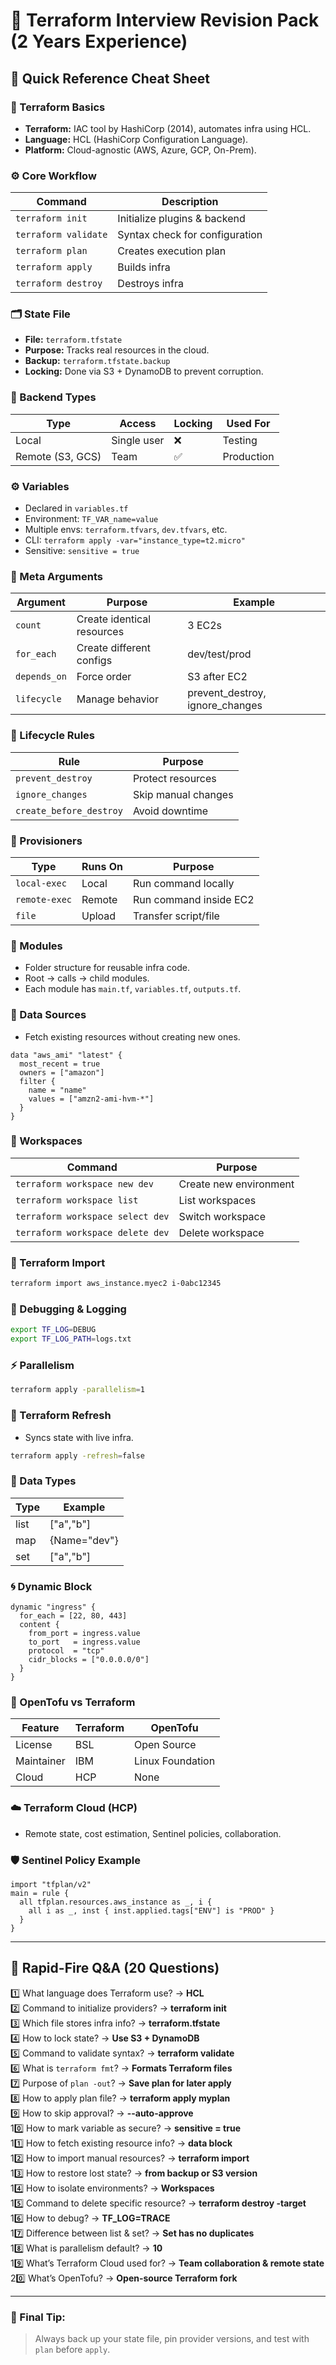 
# 🧩 Terraform Interview Revision Pack (2 Years Experience)

## 🎯 Quick Reference Cheat Sheet

### 🧠 Terraform Basics
- **Terraform:** IAC tool by HashiCorp (2014), automates infra using HCL.
- **Language:** HCL (HashiCorp Configuration Language).
- **Platform:** Cloud-agnostic (AWS, Azure, GCP, On-Prem).

### ⚙️ Core Workflow
| Command | Description |
|----------|--------------|
| `terraform init` | Initialize plugins & backend |
| `terraform validate` | Syntax check for configuration |
| `terraform plan` | Creates execution plan |
| `terraform apply` | Builds infra |
| `terraform destroy` | Destroys infra |

### 🗂️ State File
- **File:** `terraform.tfstate`
- **Purpose:** Tracks real resources in the cloud.
- **Backup:** `terraform.tfstate.backup`
- **Locking:** Done via S3 + DynamoDB to prevent corruption.

### 🔐 Backend Types
| Type | Access | Locking | Used For |
|------|----------|----------|-----------|
| Local | Single user | ❌ | Testing |
| Remote (S3, GCS) | Team | ✅ | Production |

### ⚙️ Variables
- Declared in `variables.tf`
- Environment: `TF_VAR_name=value`
- Multiple envs: `terraform.tfvars`, `dev.tfvars`, etc.
- CLI: `terraform apply -var="instance_type=t2.micro"`
- Sensitive: `sensitive = true`

### 🧱 Meta Arguments
| Argument | Purpose | Example |
|-----------|-----------|----------|
| `count` | Create identical resources | 3 EC2s |
| `for_each` | Create different configs | dev/test/prod |
| `depends_on` | Force order | S3 after EC2 |
| `lifecycle` | Manage behavior | prevent_destroy, ignore_changes |

### 🧩 Lifecycle Rules
| Rule | Purpose |
|------|----------|
| `prevent_destroy` | Protect resources |
| `ignore_changes` | Skip manual changes |
| `create_before_destroy` | Avoid downtime |

### 🧰 Provisioners
| Type | Runs On | Purpose |
|-------|----------|----------|
| `local-exec` | Local | Run command locally |
| `remote-exec` | Remote | Run command inside EC2 |
| `file` | Upload | Transfer script/file |

### 🧩 Modules
- Folder structure for reusable infra code.
- Root → calls → child modules.
- Each module has `main.tf`, `variables.tf`, `outputs.tf`.

### 🧠 Data Sources
- Fetch existing resources without creating new ones.
```hcl
data "aws_ami" "latest" {
  most_recent = true
  owners = ["amazon"]
  filter {
    name = "name"
    values = ["amzn2-ami-hvm-*"]
  }
}
```

### 🧩 Workspaces
| Command | Purpose |
|----------|----------|
| `terraform workspace new dev` | Create new environment |
| `terraform workspace list` | List workspaces |
| `terraform workspace select dev` | Switch workspace |
| `terraform workspace delete dev` | Delete workspace |

### 🧠 Terraform Import
```bash
terraform import aws_instance.myec2 i-0abc12345
```

### 🧰 Debugging & Logging
```bash
export TF_LOG=DEBUG
export TF_LOG_PATH=logs.txt
```

### ⚡ Parallelism
```bash
terraform apply -parallelism=1
```

### 🧩 Terraform Refresh
- Syncs state with live infra.
```bash
terraform apply -refresh=false
```

### 🧱 Data Types
| Type | Example |
|------|----------|
| list | ["a","b"] |
| map | {Name="dev"} |
| set | ["a","b"] |

### 🌀 Dynamic Block
```hcl
dynamic "ingress" {
  for_each = [22, 80, 443]
  content {
    from_port = ingress.value
    to_port   = ingress.value
    protocol  = "tcp"
    cidr_blocks = ["0.0.0.0/0"]
  }
}
```

### 🧩 OpenTofu vs Terraform
| Feature | Terraform | OpenTofu |
|----------|------------|-----------|
| License | BSL | Open Source |
| Maintainer | IBM | Linux Foundation |
| Cloud | HCP | None |

### ☁️ Terraform Cloud (HCP)
- Remote state, cost estimation, Sentinel policies, collaboration.

### 🛡️ Sentinel Policy Example
```hcl
import "tfplan/v2"
main = rule {
  all tfplan.resources.aws_instance as _, i {
    all i as _, inst { inst.applied.tags["ENV"] is "PROD" }
  }
}
```

---

## 🎯 Rapid-Fire Q&A (20 Questions)

1️⃣ What language does Terraform use? → **HCL**  
2️⃣ Command to initialize providers? → **terraform init**  
3️⃣ Which file stores infra info? → **terraform.tfstate**  
4️⃣ How to lock state? → **Use S3 + DynamoDB**  
5️⃣ Command to validate syntax? → **terraform validate**  
6️⃣ What is `terraform fmt`? → **Formats Terraform files**  
7️⃣ Purpose of `plan -out`? → **Save plan for later apply**  
8️⃣ How to apply plan file? → **terraform apply myplan**  
9️⃣ How to skip approval? → **--auto-approve**  
10️⃣ How to mark variable as secure? → **sensitive = true**  
11️⃣ How to fetch existing resource info? → **data block**  
12️⃣ How to import manual resources? → **terraform import**  
13️⃣ How to restore lost state? → **from backup or S3 version**  
14️⃣ How to isolate environments? → **Workspaces**  
15️⃣ Command to delete specific resource? → **terraform destroy -target**  
16️⃣ How to debug? → **TF_LOG=TRACE**  
17️⃣ Difference between list & set? → **Set has no duplicates**  
18️⃣ What is parallelism default? → **10**  
19️⃣ What’s Terraform Cloud used for? → **Team collaboration & remote state**  
20️⃣ What’s OpenTofu? → **Open-source Terraform fork**  

---

### 🏁 Final Tip:
> Always back up your state file, pin provider versions, and test with `plan` before `apply`.
